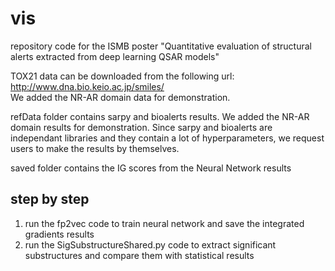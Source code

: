 # vis
repository code for the ISMB poster "Quantitative evaluation of structural alerts extracted from deep learning QSAR models"  

TOX21 data can be downloaded from the following url: http://www.dna.bio.keio.ac.jp/smiles/  
We added the NR-AR domain data for demonstration.

refData folder contains sarpy and bioalerts results. We added the NR-AR domain results for demonstration. Since sarpy and bioalerts are independant libraries and they contain a lot of hyperparameters, we request users to make the results by themselves.  

saved folder contains the IG scores from the Neural Network results  

## step by step  
1. run the fp2vec code to train neural network and save the integrated gradients results  
2. run the SigSubstructureShared.py code to extract significant substructures and compare them with statistical results
